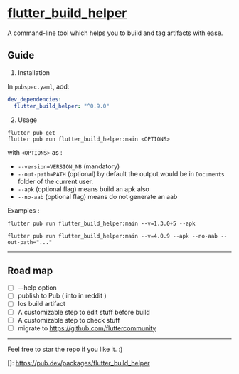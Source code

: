 # [flutter_build_helper](https://pub.dev/packages/flutter_build_helper)

A command-line tool which helps you to build and tag artifacts with ease.

## Guide

1. Installation

In `pubspec.yaml`, add:

```yml
dev_dependencies:
  flutter_build_helper: "^0.9.0"
```

2. Usage

```shell
flutter pub get
flutter pub run flutter_build_helper:main <OPTIONS>
```

with `<OPTIONS>` as :

- `--version=VERSION_NB` (mandatory)
- `--out-path=PATH` (optional) by default the output would be in `Documents` folder of the current user.
- `--apk` (optional flag) means build an apk also
- `--no-aab` (optional flag) means do not generate an aab

Examples :

```shell
flutter pub run flutter_build_helper:main --v=1.3.0+5 --apk
```

```shell
flutter pub run flutter_build_helper:main --v=4.0.9 --apk --no-aab --out-path="..."
```

---

## Road map

- [ ] --help option
- [ ] publish to Pub ( into in reddit )
- [ ] Ios build artifact
- [ ] A customizable step to edit stuff before build
- [ ] A customizable step to check stuff
- [ ] migrate to https://github.com/fluttercommunity

---

Feel free to star the repo if you like it. :)


[]: https://pub.dev/packages/flutter_build_helper